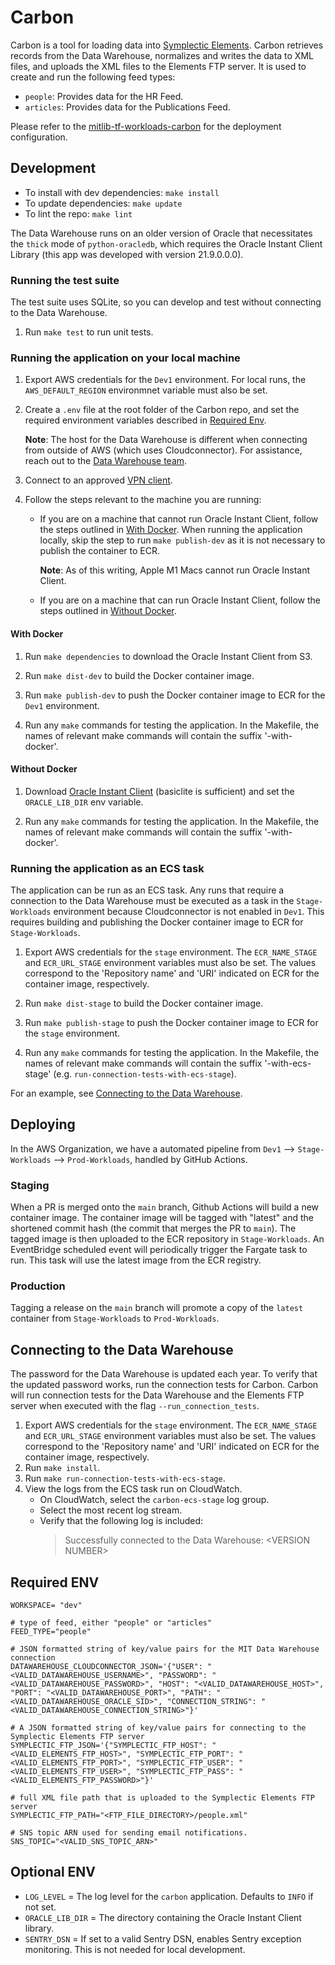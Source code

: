 # Carbon

Carbon is a tool for loading data into [Symplectic Elements](https://support.symplectic.co.uk/support/solutions/articles/6000049890-symplectic-elements-quick-start-guide). Carbon retrieves records from the Data Warehouse, normalizes and writes the data to XML files, and uploads the XML files to the Elements FTP server. It is used to create and run the following feed types: 

   * `people`: Provides data for the HR Feed.
   * `articles`: Provides data for the Publications Feed.

Please refer to the [mitlib-tf-workloads-carbon](https://github.com/mitlibraries/mitlib-tf-workloads-carbon) for the deployment configuration.

## Development

* To install with dev dependencies: `make install`
* To update dependencies: `make update`
* To lint the repo: `make lint`

The Data Warehouse runs on an older version of Oracle that necessitates the `thick` mode of `python-oracledb`, which requires the Oracle Instant Client Library (this app was developed with version 21.9.0.0.0).

### Running the test suite

The test suite uses SQLite, so you can develop and test without connecting to the Data Warehouse.

1. Run `make test` to run unit tests.

### Running the application on your local machine

1. Export AWS credentials for the `Dev1` environment. For local runs, the `AWS_DEFAULT_REGION` environmnet variable must also be set.

2. Create a `.env` file at the root folder of the Carbon repo, and set the required environment variables described in [Required Env](#required-env).

   **Note**: The host for the Data Warehouse is different when connecting from outside of AWS (which uses Cloudconnector). For assistance, reach out to the [Data Warehouse team](https://ist.mit.edu/warehouse).

3. Connect to an approved [VPN client](https://ist.mit.edu/vpn). 

4. Follow the steps relevant to the machine you are running:
   * If you are on a machine that cannot run Oracle Instant Client, follow the steps outlined in [With Docker](#with-docker). When running the application locally, skip the step to run `make publish-dev` as it is not necessary to publish the container to ECR. 

      **Note**: As of this writing, Apple M1 Macs cannot run Oracle Instant Client.
   * If you are on a machine that can run Oracle Instant Client, follow the steps outlined in [Without Docker](#without-docker).

#### With Docker

1. Run `make dependencies` to download the Oracle Instant Client from S3.

2. Run `make dist-dev` to build the Docker container image.

3. Run `make publish-dev` to push the Docker container image to ECR for the `Dev1` environment. 

4. Run any `make` commands for testing the application. In the Makefile, the names of relevant make commands will contain the suffix '-with-docker'.

#### Without Docker

1. Download [Oracle Instant Client](https://www.oracle.com/database/technologies/instant-client/downloads.html) (basiclite is sufficient) and set the `ORACLE_LIB_DIR` env variable.

2. Run any `make` commands for testing the application. In the Makefile, the names of relevant make commands will contain the suffix '-with-docker'.

### Running the application as an ECS task

The application can be run as an ECS task. Any runs that require a connection to the Data Warehouse must be executed as a task in the `Stage-Workloads` environment because Cloudconnector is not enabled in `Dev1`. This requires building and publishing the Docker container image to ECR for `Stage-Workloads`.

1. Export AWS credentials for the `stage` environment. The `ECR_NAME_STAGE` and `ECR_URL_STAGE` environment variables must also be set. The values correspond to the 'Repository name' and 'URI' indicated on ECR for the container image, respectively.

2. Run `make dist-stage` to build the Docker container image.

3. Run `make publish-stage` to push the Docker container image to ECR for the `stage` environment.

4. Run any `make` commands for testing the application. In the Makefile, the names of relevant make commands will contain the suffix '-with-ecs-stage' (e.g. `run-connection-tests-with-ecs-stage`).

For an example, see [Connecting to the Data Warehouse](#connecting-to-the-data-warehouse).

## Deploying

In the AWS Organization, we have a automated pipeline from `Dev1` --> `Stage-Workloads` --> `Prod-Workloads`, handled by GitHub Actions.

### Staging

When a PR is merged onto the `main` branch, Github Actions will build a new container image. The container image will be tagged with "latest" and the shortened commit hash (the commit that merges the PR to `main`). The tagged image is then uploaded to the ECR repository in `Stage-Workloads`. An EventBridge scheduled event will periodically trigger the Fargate task to run. This task will use the latest image from the ECR registry.

### Production

Tagging a release on the `main` branch will promote a copy of the `latest` container from `Stage-Workloads` to `Prod-Workloads`.

## Connecting to the Data Warehouse

The password for the Data Warehouse is updated each year. To verify that the updated password works, run the connection tests for Carbon. Carbon will run connection tests for the Data Warehouse and the Elements FTP server when executed with the flag `--run_connection_tests`. 

1. Export AWS credentials for the `stage` environment. The `ECR_NAME_STAGE` and `ECR_URL_STAGE` environment variables must also be set. The values correspond to the 'Repository name' and 'URI' indicated on ECR for the container image, respectively.
2. Run `make install`.
3. Run `make run-connection-tests-with-ecs-stage`.
4. View the logs from the ECS task run on CloudWatch.
   * On CloudWatch, select the `carbon-ecs-stage` log group.
   * Select the most recent log stream.
   * Verify that the following log is included:
      > Successfully connected to the Data Warehouse: \<VERSION NUMBER\>

## Required ENV

```
WORKSPACE= "dev"

# type of feed, either "people" or "articles"
FEED_TYPE="people"

# JSON formatted string of key/value pairs for the MIT Data Warehouse connection
DATAWAREHOUSE_CLOUDCONNECTOR_JSON='{"USER": "<VALID_DATAWAREHOUSE_USERNAME>", "PASSWORD": "<VALID_DATAWAREHOUSE_PASSWORD>", "HOST": "<VALID_DATAWAREHOUSE_HOST>", "PORT": "<VALID_DATAWAREHOUSE_PORT>", "PATH": "<VALID_DATAWAREHOUSE_ORACLE_SID>", "CONNECTION_STRING": "<VALID_DATAWAREHOUSE_CONNECTION_STRING>"}'

# A JSON formatted string of key/value pairs for connecting to the Symplectic Elements FTP server
SYMPLECTIC_FTP_JSON='{"SYMPLECTIC_FTP_HOST": "<VALID_ELEMENTS_FTP_HOST>", "SYMPLECTIC_FTP_PORT": "<VALID_ELEMENTS_FTP_PORT>", "SYMPLECTIC_FTP_USER": "<VALID_ELEMENTS_FTP_USER>", "SYMPLECTIC_FTP_PASS": "<VALID_ELEMENTS_FTP_PASSWORD>"}'

# full XML file path that is uploaded to the Symplectic Elements FTP server
SYMPLECTIC_FTP_PATH="<FTP_FILE_DIRECTORY>/people.xml"

# SNS topic ARN used for sending email notifications.
SNS_TOPIC="<VALID_SNS_TOPIC_ARN>"
```

## Optional ENV

* `LOG_LEVEL` = The log level for the `carbon` application. Defaults to `INFO` if not set.
* `ORACLE_LIB_DIR` = The directory containing the Oracle Instant Client library.
* `SENTRY_DSN` = If set to a valid Sentry DSN, enables Sentry exception monitoring. This is not needed for local development.